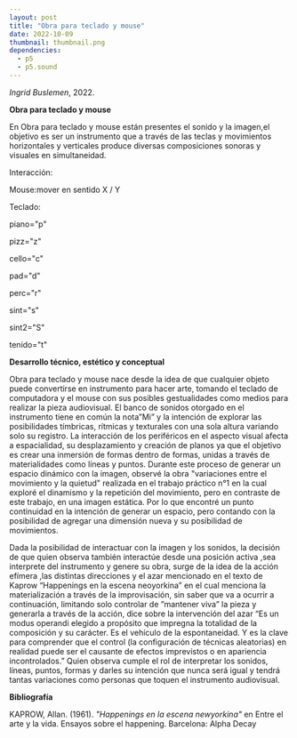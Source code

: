 ```yaml
---
layout: post
title: "Obra para teclado y mouse"
date: 2022-10-09
thumbnail: thumbnail.png
dependencies:
  - p5
  - p5.sound
---
```


<div id="div-sketch">
  <script type="text/javascript" src="sketch.js"></script>
</div>

_Ingrid Buslemen_, 2022.

**Obra para teclado y mouse**

En Obra para teclado y mouse están presentes el sonido y la imagen,el objetivo es ser un instrumento que a través de las teclas y movimientos horizontales y verticales produce diversas composiciones sonoras y visuales en simultaneidad.

Interacción:

Mouse:mover en sentido X / Y 

Teclado:

piano="p"

pizz="z"

cello="c"

pad="d"

perc="r"

sint="s"

sint2="S"

tenido="t"


**Desarrollo técnico, estético y conceptual**

Obra para teclado y mouse nace desde la idea de que cualquier objeto puede convertirse en instrumento para hacer arte, tomando el teclado de computadora y el mouse con sus posibles gestualidades como medios para realizar la pieza audiovisual. El banco de sonidos otorgado en el instrumento tiene en común la nota”Mi” y la intención de explorar las posibilidades tímbricas, rítmicas y texturales con una sola altura variando solo su registro. 
La interacción de los periféricos en el aspecto visual afecta a espacialidad, su desplazamiento y creación de planos ya que el objetivo es crear una inmersión de formas dentro de formas, unidas a través de materialidades como líneas y puntos. Durante este proceso de generar un espacio dinámico con la imagen, observé la obra "variaciones entre el movimiento y la quietud" realizada en el trabajo práctico n°1 en la cual exploré el dinamismo y la repetición del movimiento, pero en contraste de este trabajo, en una imagen estática. Por lo que encontré un punto continuidad en la intención de generar un espacio, pero contando con la posibilidad de agregar una dimensión nueva y su posibilidad de movimientos. 

Dada la posibilidad de interactuar con la imagen y los sonidos, la decisión  de que quien observa también  interactúe desde una posición activa ,sea interprete del instrumento y genere su obra, surge de la idea de la acción efímera ,las distintas direcciones y el azar mencionado en el texto de Kaprow “Happenings en la escena neoyorkina” en el cual menciona  la materialización a través de la improvisación, sin saber que va a ocurrir a continuación, limitando  solo controlar de ”mantener viva” la pieza y generarla a través de la acción, dice sobre la intervención  del azar “Es un modus operandi elegido a propósito que impregna la totalidad de la composición y su carácter. Es el vehículo de la espontaneidad. Y es la clave para comprender que el control (la configuración de técnicas aleatorias) en realidad puede ser el causante de efectos imprevistos o en apariencia incontrolados.” Quien observa cumple el rol de interpretar los sonidos,  líneas, puntos, formas  y darles su intención que nunca será igual y tendrá tantas variaciones como personas que toquen el instrumento audiovisual. 


**Bibliografía**

KAPROW, Allan. (1961). _"Happenings en la escena newyorkina"_ en Entre el arte y la vida. Ensayos sobre el happening. Barcelona: Alpha Decay

